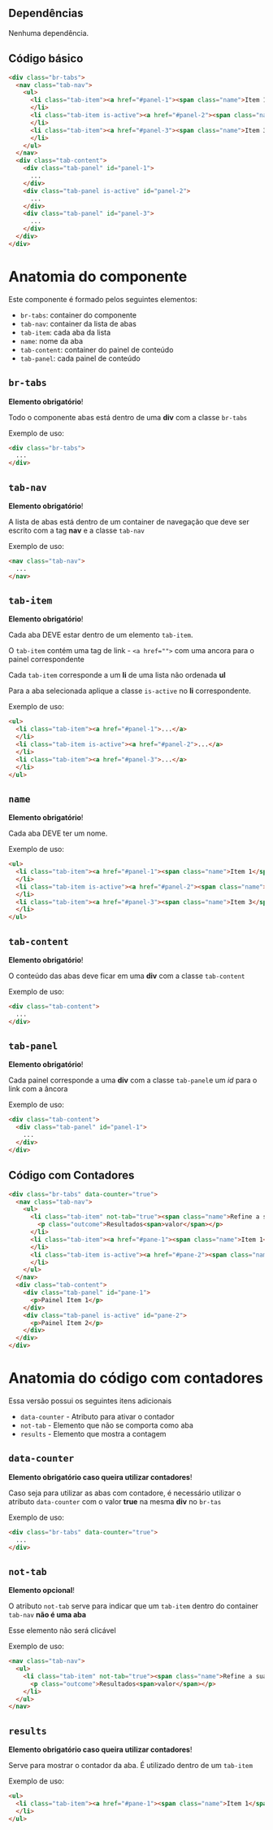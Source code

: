 ## Dependências

Nenhuma dependência.

## Código básico

```html
<div class="br-tabs">
  <nav class="tab-nav">
    <ul>
      <li class="tab-item"><a href="#panel-1"><span class="name">Item 1</span></a>
      </li>
      <li class="tab-item is-active"><a href="#panel-2"><span class="name">Item 2</span></a>
      </li>
      <li class="tab-item"><a href="#panel-3"><span class="name">Item 3</span></a>
      </li>
    </ul>
  </nav>
  <div class="tab-content">
    <div class="tab-panel" id="panel-1">
      ...
    </div>
    <div class="tab-panel is-active" id="panel-2">
      ...
    </div>
    <div class="tab-panel" id="panel-3">
      ...
    </div>
  </div>
</div>
```

# Anatomia do componente

Este componente é formado pelos seguintes elementos:

- `br-tabs`: container do componente
- `tab-nav`: container da lista de abas
- `tab-item`: cada aba da lista
- `name`: nome da aba
- `tab-content`: container do painel de conteúdo
- `tab-panel`: cada painel de conteúdo

## `br-tabs`

**Elemento obrigatório**!

Todo o componente abas está dentro de uma **div** com a classe `br-tabs`

Exemplo de uso:

```html
<div class="br-tabs">
  ...
</div>
```

## `tab-nav`

**Elemento obrigatório**!

A lista de abas está dentro de um container de navegação que deve ser escrito com a tag **nav** e a classe `tab-nav`

Exemplo de uso:

```html
<nav class="tab-nav">
  ...
</nav>
```

## `tab-item`

**Elemento obrigatório**!

Cada aba DEVE estar dentro de um elemento `tab-item`.

O `tab-item` contém uma tag de link - `<a href="">` com uma ancora para o painel correspondente

Cada `tab-item` corresponde a um **li** de uma lista não ordenada **ul**

Para a aba selecionada aplique a classe `is-active` no **li** correspondente.

Exemplo de uso:

```html
<ul>
  <li class="tab-item"><a href="#panel-1">...</a>
  </li>
  <li class="tab-item is-active"><a href="#panel-2">...</a>
  </li>
  <li class="tab-item"><a href="#panel-3">...</a>
  </li>
</ul>
```

## `name`

**Elemento obrigatório**!

Cada aba DEVE ter um nome.

Exemplo de uso:

```html
<ul>
  <li class="tab-item"><a href="#panel-1"><span class="name">Item 1</span></a>
  </li>
  <li class="tab-item is-active"><a href="#panel-2"><span class="name">Item 2</span></a>
  </li>
  <li class="tab-item"><a href="#panel-3"><span class="name">Item 3</span></a>
  </li>
</ul>
```

## `tab-content`

**Elemento obrigatório**!

O conteúdo das abas deve ficar em uma **div** com a classe `tab-content`

Exemplo de uso:

```html
<div class="tab-content">
  ...
</div>
```

## `tab-panel`

**Elemento obrigatório**!

Cada painel corresponde a uma **div** com a classe `tab-panel`e um *id* para o link com a âncora

Exemplo de uso:

```html
<div class="tab-content">
  <div class="tab-panel" id="panel-1">
    ...
  </div>
</div>
```

## Código com Contadores

```html
<div class="br-tabs" data-counter="true">
  <nav class="tab-nav">
    <ul>
      <li class="tab-item" not-tab="true"><span class="name">Refine a sua busca</span>
        <p class="outcome">Resultados<span>valor</span></p>
      </li>
      <li class="tab-item"><a href="#pane-1"><span class="name">Item 1</span></a><span class="results">( valor )</span>
      </li>
      <li class="tab-item is-active"><a href="#pane-2"><span class="name">Item 2</span></a><span class="results">( valor )</span>
      </li>
    </ul>
  </nav>
  <div class="tab-content">
    <div class="tab-panel" id="pane-1">
      <p>Painel Item 1</p>
    </div>
    <div class="tab-panel is-active" id="pane-2">
      <p>Painel Item 2</p>
    </div>
  </div>
</div>
```

# Anatomia do código com contadores

Essa versão possui os seguintes itens adicionais

- `data-counter` - Atributo para ativar o contador
- `not-tab` - Elemento que não se comporta como aba
- `results` - Elemento que mostra a contagem

## `data-counter`

**Elemento obrigatório caso queira utilizar contadores**!

Caso seja para utilizar as abas com contadore, é necessário utilizar o atributo `data-counter` com o valor **true** na mesma **div** no `br-tas`

Exemplo de uso:

```html
<div class="br-tabs" data-counter="true">
  ...
</div>
```

## `not-tab`

**Elemento opcional**!

O atributo `not-tab` serve para indicar que um `tab-item` dentro do container `tab-nav` **não é uma aba**

Esse elemento não será clicável

Exemplo de uso:

```html
<nav class="tab-nav">
  <ul>
    <li class="tab-item" not-tab="true"><span class="name">Refine a sua busca</span>
      <p class="outcome">Resultados<span>valor</span></p>
    </li>
  </ul>
</nav>
```

## `results`

**Elemento obrigatório caso queira utilizar contadores**!

Serve para mostrar o contador da aba. É utilizado dentro de um `tab-item`

Exemplo de uso:

```html
<ul>
  <li class="tab-item"><a href="#pane-1"><span class="name">Item 1</span></a><span class="results">( valor )</span>
  </li>
</ul>
```
